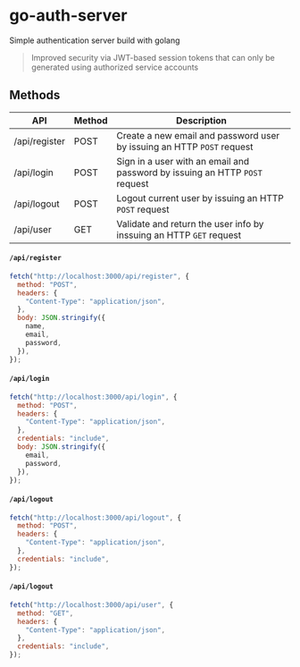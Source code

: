 # go-auth-server

Simple authentication server build with golang

> Improved security via JWT-based session tokens that can only be generated using authorized service accounts

## Methods

| API | Method            | Description         |
| ----------- | --------------- | --------- |
| /api/register | POST  |Create a new email and password user by issuing an HTTP `POST` request|
| /api/login    | POST  |Sign in a user with an email and password by issuing an HTTP `POST` request|
| /api/logout   | POST  |Logout current user by issuing an HTTP `POST` request|
| /api/user     | GET   |Validate and return the user info by inssuing an HTTP `GET` request|



#### `/api/register`

```javascript
fetch("http://localhost:3000/api/register", {
  method: "POST",
  headers: {
    "Content-Type": "application/json",
  },
  body: JSON.stringify({
    name,
    email,
    password,
  }),
});
```



#### `/api/login`

```javascript
fetch("http://localhost:3000/api/login", {
  method: "POST",
  headers: {
    "Content-Type": "application/json",
  },
  credentials: "include",
  body: JSON.stringify({
    email,
    password,
  }),
});
```



#### `/api/logout`

```javascript
fetch("http://localhost:3000/api/logout", {
  method: "POST",
  headers: {
    "Content-Type": "application/json",
  },
  credentials: "include",
});
```



#### `/api/logout`

```javascript
fetch("http://localhost:3000/api/user", {
  method: "GET",
  headers: {
    "Content-Type": "application/json",
  },
  credentials: "include",
});
```

